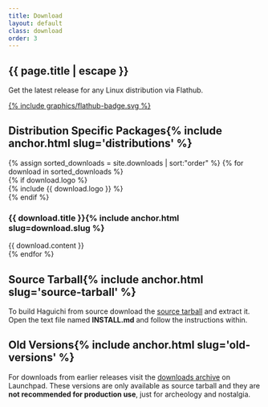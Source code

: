 ```yaml
---
title: Download
layout: default
class: download
order: 3
---
```

<section id="flathub" class="primary center-text">
  <div class="wrapper">
    <h1>{{ page.title | escape }}</h1>
    <p>Get the latest release for any Linux distribution via Flathub.</p>
    <p><a class="button" href="https://flathub.org/apps/com.github.ztefn.haguichi" target="_blank" alt="Get it on Flathub">{% include graphics/flathub-badge.svg %}</a></p>
  </div>
</section>
<section id="distributions" class="center-text">
  <div class="wrapper">
    <h2>Distribution Specific Packages{% include anchor.html slug='distributions' %}</h2>
  </div>
</section>
{% assign sorted_downloads = site.downloads | sort:"order" %}
{% for download in sorted_downloads %}
<section id="{{ download.slug }}" class="download-group">
  <div class="wrapper">
    {% if download.logo %}
      <div class="logo">{% include {{ download.logo }} %}</div>
    {% endif %}
    <h3 class="download-head">{{ download.title }}{% include anchor.html slug=download.slug %}</h3>
    <div class="download-content">{{ download.content }}</div>
  </div>
</section>
{% endfor %}
<section id="source-tarball" class="primary inverted">
  <div class="wrapper">
    <h2 class="center-text">Source Tarball{% include anchor.html slug='source-tarball' %}</h2>
    <p>To build Haguichi from source download the <a href="https://launchpad.net/haguichi/1.5/1.5.1/+download/haguichi-1.5.1.tar.xz" target="_blank">source tarball</a> and extract it. Open the text file named <b>INSTALL.md</b> and follow the instructions within.</p>
  </div>
</section>
<section id="old-versions" class="primary">
  <div class="wrapper">
    <h2 class="center-text">Old Versions{% include anchor.html slug='old-versions' %}</h2>
    <p>For downloads from earlier releases visit the <a href="https://launchpad.net/haguichi/+download" target="_blank">downloads archive</a> on Launchpad. These versions are only available as source tarball and they are <b>not recommended for production use</b>, just for archeology and nostalgia.</p>
  </div>
</section>
